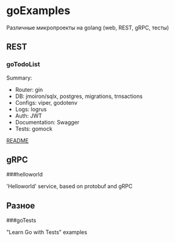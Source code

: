 # goExamples
Различные микропроекты на golang (web, REST, gRPC, тесты)


## REST

### goTodoList

Summary:

- Router: gin
- DB: jmoiron/sqlx, postgres, migrations, trnsactions
- Configs: viper, godotenv
- Logs: logrus
- Auth: JWT
- Documentation: Swagger
- Tests: gomock

[README](goTodoList/README.md)

## gRPC

###helloworld

'Helloworld' service, based on protobuf and gRPC


## Разное

###goTests

"Learn Go with Tests" examples

